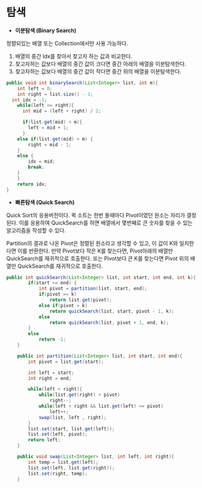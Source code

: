 # 탐색

- **이분탐색 (Binary Search)**

정렬되있는 배열 또는 Collection에서만 사용 가능하다. 

1. 배열의 중간 Idx를 찾아서 찾고자 하는 값과 비교한다.
2. 찾고자하는 값보다 배열의 중간 값이 크다면 중간 아래의 배열을 이분탐색한다.
3. 찾고자하는 값보다 배열의 중간 값이 작다면 중간 위의 배열을 이분탐색한다.

```java
public void int binarySearch(List<Integer> list, int m){
	int left = 0;
	int right = list.size() - 1;
  int idx = -1;
	while(left <= right){
	  int mid = (left + right) / 2;

	  if(list.get(mid) < m){
	    left = mid + 1;
	  }
    else if(list.get(mid) > m) {
	    right = mid - 1;
    }
    else {
	    idx = mid;
	    break;
    }
	}
	return idx;
}
```

- **빠른탐색 (Quick Search)**

Quick Sort의 응용버전이다. 퀵 소트는 한번 돌때마다 Pivot이였던 원소는 자리가 결정된다. 이를 응용하여 QuickSearch를 하면 배열에서 몇번째로 큰 숫자를 찾을 수 있는 알고리즘을 작성할 수 있다.

Partition의 결과로 나온 Pivot은 정렬된 원소라고 생각할 수 있고, 이 값이 K와 일치한다면 이를 반환한다. 만약 Pivot보다 작은 K를 찾는다면, Pivot아래의 배열만 QuickSearch를 재귀적으로 호출한다. 또는 Pivot보다 큰 K를 찾는다면 Pivot 위의 배열만 QuickSearch를 재귀적으로 호출한다.

```java
public int quickSearch(List<Integer> list, int start, int end, int k){
        if(start <= end) {
            int pivot = partition(list, start, end);
            if(pivot == k)
                return list.get(pivot);
            else if(pivot > k)
                return quickSearch(list, start, pivot - 1, k);
            else
                return quickSearch(list, pivot + 1, end, k);
        }
        else
            return -1;
    }

    public int partition(List<Integer> list, int start, int end){
        int pivot = list.get(start);

        int left = start;
        int right = end;

        while(left < right){
            while(list.get(right) > pivot)
                right--;
            while(left < right && list.get(left) <= pivot)
                left++;
            swap(list, left , right);
        }
        list.set(start, list.get(left));
        list.set(left, pivot);
        return left;
    }

    public void swap(List<Integer> list, int left, int right){
        int temp = list.get(left);
        list.set(left, list.get(right));
        list.set(right, temp);
    }
```